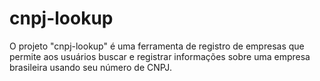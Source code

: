 # cnpj-lookup
O projeto "cnpj-lookup" é uma ferramenta de registro de empresas que permite aos usuários buscar e registrar informações sobre uma empresa brasileira usando seu número de CNPJ.
